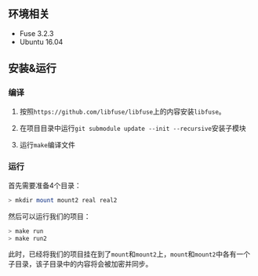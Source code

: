 ## 环境相关

* Fuse 3.2.3
* Ubuntu 16.04

## 安装&运行

### 编译

1. 按照`https://github.com/libfuse/libfuse`上的内容安装`libfuse`。

2. 在项目目录中运行`git submodule update --init --recursive`安装子模块

3. 运行`make`编译文件

### 运行

首先需要准备4个目录：

```sh
> mkdir mount mount2 real real2
```

然后可以运行我们的项目：

```sh
> make run
> make run2
```

此时，已经将我们的项目挂在到了`mount`和`mount2`上，`mount`和`mount2`中各有一个子目录，该子目录中的内容将会被加密并同步。
